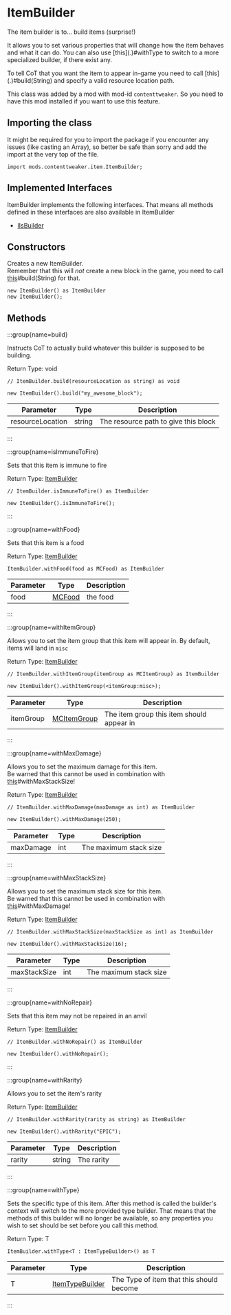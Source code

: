 # ItemBuilder

The item builder is to... build items (surprise!)
 <p>
 It allows you to set various properties that will change how the item behaves and what it can do.
 You can also use [this](.)#withType to switch to a more specialized builder, if there exist any.
 <p>
 To tell CoT that you want the item to appear in-game you need to call [this](.)#build(String) and specify a valid resource location path.

This class was added by a mod with mod-id `contenttweaker`. So you need to have this mod installed if you want to use this feature.

## Importing the class

It might be required for you to import the package if you encounter any issues (like casting an Array), so better be safe than sorry and add the import at the very top of the file.
```zenscript
import mods.contenttweaker.item.ItemBuilder;
```


## Implemented Interfaces
ItemBuilder implements the following interfaces. That means all methods defined in these interfaces are also available in ItemBuilder

- [IIsBuilder](/mods/contenttweaker/API/api/IIsBuilder)

## Constructors

Creates a new ItemBuilder. <br />  Remember that this will _not_ create a new block in the game, you need to call [this](.)#build(String) for that.
```zenscript
new ItemBuilder() as ItemBuilder
new ItemBuilder();
```


## Methods

:::group{name=build}

Instructs CoT to actually build whatever this builder is supposed to be building.

Return Type: void

```zenscript
// ItemBuilder.build(resourceLocation as string) as void

new ItemBuilder().build("my_awesome_block");
```

| Parameter | Type | Description |
|-----------|------|-------------|
| resourceLocation | string | The resource path to give this block |


:::

:::group{name=isImmuneToFire}

Sets that this item is immune to fire

Return Type: [ItemBuilder](/mods/contenttweaker/API/item/ItemBuilder)

```zenscript
// ItemBuilder.isImmuneToFire() as ItemBuilder

new ItemBuilder().isImmuneToFire();
```

:::

:::group{name=withFood}

Sets that this item is a food

Return Type: [ItemBuilder](/mods/contenttweaker/API/item/ItemBuilder)

```zenscript
ItemBuilder.withFood(food as MCFood) as ItemBuilder
```

| Parameter | Type | Description |
|-----------|------|-------------|
| food | [MCFood](/vanilla/api/food/MCFood) | the food |


:::

:::group{name=withItemGroup}

Allows you to set the item group that this item will appear in.
 By default, items will land in `misc`

Return Type: [ItemBuilder](/mods/contenttweaker/API/item/ItemBuilder)

```zenscript
// ItemBuilder.withItemGroup(itemGroup as MCItemGroup) as ItemBuilder

new ItemBuilder().withItemGroup(<itemGroup:misc>);
```

| Parameter | Type | Description |
|-----------|------|-------------|
| itemGroup | [MCItemGroup](/mods/contenttweaker/API/item/MCItemGroup) | The item group this item should appear in |


:::

:::group{name=withMaxDamage}

Allows you to set the maximum damage for this item.<br/>
 Be warned that this cannot be used in combination with [this](.)#withMaxStackSize!

Return Type: [ItemBuilder](/mods/contenttweaker/API/item/ItemBuilder)

```zenscript
// ItemBuilder.withMaxDamage(maxDamage as int) as ItemBuilder

new ItemBuilder().withMaxDamage(250);
```

| Parameter | Type | Description |
|-----------|------|-------------|
| maxDamage | int | The maximum stack size |


:::

:::group{name=withMaxStackSize}

Allows you to set the maximum stack size for this item.<br/>
 Be warned that this cannot be used in combination with [this](.)#withMaxDamage!

Return Type: [ItemBuilder](/mods/contenttweaker/API/item/ItemBuilder)

```zenscript
// ItemBuilder.withMaxStackSize(maxStackSize as int) as ItemBuilder

new ItemBuilder().withMaxStackSize(16);
```

| Parameter | Type | Description |
|-----------|------|-------------|
| maxStackSize | int | The maximum stack size |


:::

:::group{name=withNoRepair}

Sets that this item may not be repaired in an anvil

Return Type: [ItemBuilder](/mods/contenttweaker/API/item/ItemBuilder)

```zenscript
// ItemBuilder.withNoRepair() as ItemBuilder

new ItemBuilder().withNoRepair();
```

:::

:::group{name=withRarity}

Allows you to set the item's rarity

Return Type: [ItemBuilder](/mods/contenttweaker/API/item/ItemBuilder)

```zenscript
// ItemBuilder.withRarity(rarity as string) as ItemBuilder

new ItemBuilder().withRarity("EPIC");
```

| Parameter | Type | Description |
|-----------|------|-------------|
| rarity | string | The rarity |


:::

:::group{name=withType}

Sets the specific type of this item.
 After this method is called the builder's context will switch to the more provided type builder.
 That means that the methods of this builder will no longer be available, so any properties you wish to set should be set before you call this method.

Return Type: T

```zenscript
ItemBuilder.withType<T : ItemTypeBuilder>() as T
```

| Parameter | Type | Description |
|-----------|------|-------------|
| T | [ItemTypeBuilder](/mods/contenttweaker/API/item/ItemTypeBuilder) | The Type of item that this should become |


:::


